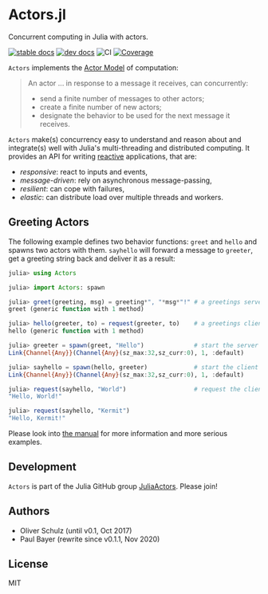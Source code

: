# Actors.jl

Concurrent computing in Julia with actors.

[![stable docs](https://img.shields.io/badge/docs-stable-blue.svg)](https://juliaactors.github.io/Actors.jl/stable/)
[![dev docs](https://img.shields.io/badge/docs-dev-blue.svg)](https://JuliaActors.github.io/Actors.jl/dev)
![CI](https://github.com/JuliaActors/Actors.jl/workflows/CI/badge.svg)
[![Coverage](https://codecov.io/gh/JuliaActors/Actors.jl/branch/master/graph/badge.svg)](https://codecov.io/gh/JuliaActors/Actors.jl)

`Actors` implements the [Actor Model](https://en.wikipedia.org/wiki/Actor_model) of computation:

> An actor ... in response to a message it receives, can concurrently:
>
> - send a finite number of messages to other actors;
> - create a finite number of new actors;
> - designate the behavior to be used for the next message it receives.

`Actors` make(s) concurrency easy to understand and reason about and integrate(s) well with Julia's multi-threading and distributed computing. It provides an API for writing [reactive](https://www.reactivemanifesto.org) applications, that are:

- *responsive*: react to inputs and events,
- *message-driven*: rely on asynchronous message-passing,
- *resilient*: can cope with failures,
- *elastic*: can distribute load over multiple threads and  workers.

## Greeting Actors

The following example defines two behavior functions: `greet` and `hello` and spawns two actors with them. `sayhello` will forward a message to `greeter`, get a greeting string back and deliver it as a result:

```julia
julia> using Actors

julia> import Actors: spawn

julia> greet(greeting, msg) = greeting*", "*msg*"!" # a greetings server
greet (generic function with 1 method)

julia> hello(greeter, to) = request(greeter, to)    # a greetings client
hello (generic function with 1 method)

julia> greeter = spawn(greet, "Hello")              # start the server with a greet string
Link{Channel{Any}}(Channel{Any}(sz_max:32,sz_curr:0), 1, :default)

julia> sayhello = spawn(hello, greeter)             # start the client with a link to the server
Link{Channel{Any}}(Channel{Any}(sz_max:32,sz_curr:0), 1, :default)

julia> request(sayhello, "World")                   # request the client
"Hello, World!"

julia> request(sayhello, "Kermit")
"Hello, Kermit!"
```

Please look into [the manual](https://JuliaActors.github.io/Actors.jl/dev) for more information and more serious examples.

## Development

`Actors` is part of the Julia GitHub group [JuliaActors](https://github.com/JuliaActors). Please join!

## Authors

- Oliver Schulz (until v0.1, Oct 2017)
- Paul Bayer (rewrite since v0.1.1, Nov 2020)

## License

MIT
